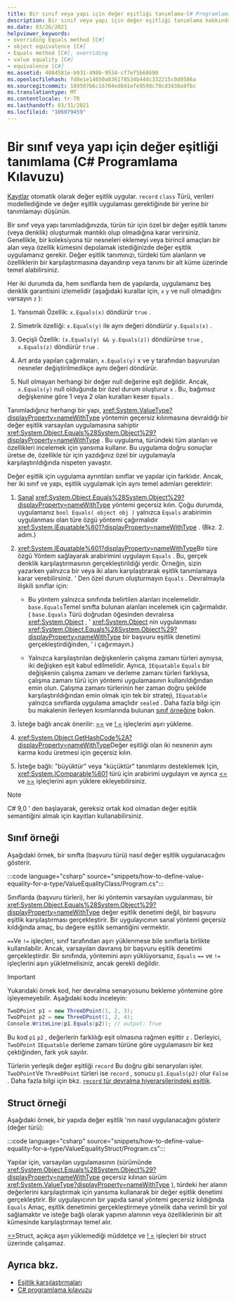 ```yaml
---
title: Bir sınıf veya yapı için değer eşitliği tanımlama-C# Programlama Kılavuzu
description: Bir sınıf veya yapı için değer eşitliği tanımlama hakkında bilgi edinin. Kod örneklerine bakın ve kullanılabilir kaynakları görüntüleyin.
ms.date: 03/26/2021
helpviewer_keywords:
- overriding Equals method [C#]
- object equivalence [C#]
- Equals method [C#], overriding
- value equality [C#]
- equivalence [C#]
ms.assetid: 4084581e-b931-498b-9534-cf7ef5b68690
ms.openlocfilehash: fd8e1e14650a836178534b44dc332215c0d0586a
ms.sourcegitcommit: 109507b6c16704ed041efe9598c70cd3438a9fbc
ms.translationtype: MT
ms.contentlocale: tr-TR
ms.lasthandoff: 03/31/2021
ms.locfileid: "106079459"
---
```

# <a name="how-to-define-value-equality-for-a-class-or-struct-c-programming-guide"></a>Bir sınıf veya yapı için değer eşitliği tanımlama (C# Programlama Kılavuzu)

[Kayıtlar](../classes-and-structs/records.md) otomatik olarak değer eşitlik uygular. `record` `class` Türü, verileri modellediğinde ve değer eşitlik uygulaması gerektiğinde bir yerine bir tanımlamayı düşünün.

Bir sınıf veya yapı tanımladığınızda, türün tür için özel bir değer eşitlik tanımı (veya denklik) oluşturmak mantıklı olup olmadığına karar verirsiniz. Genellikle, bir koleksiyona tür nesneleri eklemeyi veya birincil amaçları bir alan veya özellik kümesini depolamak istediğinizde değer eşitlik uygulamanız gerekir. Değer eşitlik tanımınızı, türdeki tüm alanların ve özelliklerin bir karşılaştırmasına dayandırıp veya tanımı bir alt küme üzerinde temel alabilirsiniz.

Her iki durumda da, hem sınıflarda hem de yapılarda, uygulamanız beş denklik garantisini izlemelidir (aşağıdaki kurallar için, `x` `y` ve null olmadığını varsayın `z` ):  
  
1. Yansımalı Özellik: `x.Equals(x)` döndürür `true` .
  
2. Simetrik özelliği: `x.Equals(y)` ile aynı değeri döndürür `y.Equals(x)` .
  
3. Geçişli Özellik: `(x.Equals(y) && y.Equals(z))` döndürürse `true` , `x.Equals(z)` döndürür `true` .
  
4. Art arda yapılan çağırmaları, `x.Equals(y)` x ve y tarafından başvurulan nesneler değiştirilmedikçe aynı değeri döndürür.  
  
5. Null olmayan herhangi bir değer null değerine eşit değildir. Ancak, `x.Equals(y)` null olduğunda bir özel durum oluşturur `x` . Bu, bağımsız değişkenine göre 1 veya 2 olan kuralları keser `Equals` .

Tanımladığınız herhangi bir yapı, <xref:System.ValueType?displayProperty=nameWithType> yöntemin geçersiz kılınmasına devraldığı bir değer eşitlik varsayılan uygulamasına sahiptir <xref:System.Object.Equals%28System.Object%29?displayProperty=nameWithType> . Bu uygulama, türündeki tüm alanları ve özellikleri incelemek için yansıma kullanır. Bu uygulama doğru sonuçlar üretse de, özellikle tür için yazdığınız özel bir uygulamayla karşılaştırıldığında nispeten yavaştır.  
  
Değer eşitlik için uygulama ayrıntıları sınıflar ve yapılar için farklıdır. Ancak, her iki sınıf ve yapı, eşitlik uygulamak için aynı temel adımları gerektirir:  
  
1. [Sanal](../../language-reference/keywords/virtual.md) <xref:System.Object.Equals%28System.Object%29?displayProperty=nameWithType> yöntemi geçersiz kılın. Çoğu durumda, uygulamanız `bool Equals( object obj )` yalnızca `Equals` arabirimin uygulanması olan türe özgü yöntemi çağırmalıdır <xref:System.IEquatable%601?displayProperty=nameWithType> . (Bkz. 2. adım.)  
  
2. <xref:System.IEquatable%601?displayProperty=nameWithType>Bir türe özgü Yöntem sağlayarak arabirimini uygulayın `Equals` . Bu, gerçek denklik karşılaştırmasının gerçekleştirildiği yerdir. Örneğin, sizin yazarken yalnızca bir veya iki alanı karşılaştırarak eşitlik tanımlamaya karar verebilirsiniz. ' Den özel durum oluşturmayın `Equals` . Devralmayla ilişkili sınıflar için:

   * Bu yöntem yalnızca sınıfında belirtilen alanları incelemelidir. `base.Equals`Temel sınıfta bulunan alanları incelemek için çağırmalıdır. ( `base.Equals` Türü doğrudan öğesinden devralırsa <xref:System.Object> , ' <xref:System.Object> nin uygulanması <xref:System.Object.Equals%28System.Object%29?displayProperty=nameWithType> bir başvuru eşitlik denetimi gerçekleştirdiğinden, ' i çağırmayın.)

   * Yalnızca karşılaştırılan değişkenlerin çalışma zamanı türleri aynıysa, iki değişken eşit kabul edilmelidir. Ayrıca, `IEquatable` `Equals` bir değişkenin çalışma zamanı ve derleme zamanı türleri farklıysa, çalışma zamanı türü için yöntemi uygulamasının kullanıldığından emin olun. Çalışma zamanı türlerinin her zaman doğru şekilde karşılaştırıldığından emin olmak için tek bir strateji, `IEquatable` yalnızca sınıflarda uygulama amaçlıdır `sealed` . Daha fazla bilgi için bu makalenin ilerleyen kısımlarında bulunan [sınıf örneğine](#class-example) bakın.
  
3. İsteğe bağlı ancak önerilir: [==](../../language-reference/operators/equality-operators.md#equality-operator-) ve [! =](../../language-reference/operators/equality-operators.md#inequality-operator-) işleçlerini aşırı yükleme.  
  
4. <xref:System.Object.GetHashCode%2A?displayProperty=nameWithType>Değer eşitliği olan iki nesnenin aynı karma kodu üretmesi için geçersiz kılın.  
  
5. İsteğe bağlı: "büyüktür" veya "küçüktür" tanımlarını desteklemek Için, <xref:System.IComparable%601> türü için arabirimi uygulayın ve ayrıca [<=](../../language-reference/operators/comparison-operators.md#less-than-or-equal-operator-) ve [>=](../../language-reference/operators/comparison-operators.md#greater-than-or-equal-operator-) işleçlerini aşırı yüklere ekleyebilirsiniz.  

> [!NOTE]
> C# 9,0 ' den başlayarak, gereksiz ortak kod olmadan değer eşitlik semantiğini almak için kayıtları kullanabilirsiniz.

## <a name="class-example"></a>Sınıf örneği

Aşağıdaki örnek, bir sınıfta (başvuru türü) nasıl değer eşitlik uygulanacağını gösterir.

:::code language="csharp" source="snippets/how-to-define-value-equality-for-a-type/ValueEqualityClass/Program.cs":::

Sınıflarda (başvuru türleri), her iki yöntemin varsayılan uygulanması, bir <xref:System.Object.Equals%28System.Object%29?displayProperty=nameWithType> değer eşitlik denetimi değil, bir başvuru eşitlik karşılaştırması gerçekleştirir. Bir uygulayıcının sanal yöntemi geçersiz kıldığında amaç, bu değere eşitlik semantiğini vermektir.

`==`Ve `!=` işleçleri, sınıf tarafından aşırı yüklenmese bile sınıflarla birlikte kullanılabilir. Ancak, varsayılan davranış bir başvuru eşitlik denetimi gerçekleştirdir. Bir sınıfında, yöntemini aşırı yüklüyorsanız, `Equals` `==` ve `!=` işleçlerini aşırı yükletmelisiniz, ancak gerekli değildir.

> [!IMPORTANT]
> Yukarıdaki örnek kod, her devralma senaryosunu bekleme yöntemine göre işleyemeyebilir. Aşağıdaki kodu inceleyin:
>
> ```csharp
> TwoDPoint p1 = new ThreeDPoint(1, 2, 3);
> TwoDPoint p2 = new ThreeDPoint(1, 2, 4);
> Console.WriteLine(p1.Equals(p2)); // output: True
> ```
>
> Bu kod `p1` `p2` , değerlerin farklılığı eşit olmasına rağmen eşittir `z` . Derleyici, `TwoDPoint` `IEquatable` derleme zamanı türüne göre uygulamasını bir kez çektiğinden, fark yok sayılır.
>
> Türlerin yerleşik değer eşitliği `record` Bu doğru gibi senaryoları işler. `TwoDPoint`Ve `ThreeDPoint` türleri ise `record` , sonucu `p1.Equals(p2)` olur `False` . Daha fazla bilgi için bkz. [ `record` tür devralma hiyerarşilerindeki eşitlik](../../language-reference/builtin-types/record.md#equality-in-inheritance-hierarchies).

## <a name="struct-example"></a>Struct örneği

Aşağıdaki örnek, bir yapıda değer eşitlik 'nın nasıl uygulanacağını gösterir (değer türü):

:::code language="csharp" source="snippets/how-to-define-value-equality-for-a-type/ValueEqualityStruct/Program.cs":::
  
Yapılar için, varsayılan uygulamasının (sürümünde <xref:System.Object.Equals%28System.Object%29?displayProperty=nameWithType> geçersiz kılınan sürüm <xref:System.ValueType?displayProperty=nameWithType> ), türdeki her alanın değerlerini karşılaştırmak için yansıma kullanarak bir değer eşitlik denetimi gerçekleştirir. Bir uygulayıcının bir yapıda sanal yöntemi geçersiz kıldığında `Equals` Amaç, eşitlik denetimini gerçekleştirmeye yönelik daha verimli bir yol sağlamaktır ve isteğe bağlı olarak yapının alanının veya özelliklerinin bir alt kümesinde karşılaştırmayı temel alır.
  
[==](../../language-reference/operators/equality-operators.md#equality-operator-)Struct, açıkça aşırı yüklemediği müddetçe ve [! =](../../language-reference/operators/equality-operators.md#inequality-operator-) işleçleri bir struct üzerinde çalışamaz.

## <a name="see-also"></a>Ayrıca bkz.

- [Eşitlik karşılaştırmaları](equality-comparisons.md)
- [C# programlama kılavuzu](../index.md)
